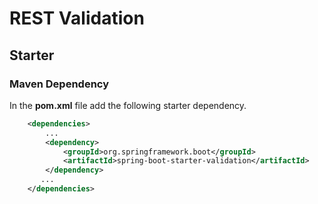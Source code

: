 # REST Validation

## Starter

### Maven Dependency
In the **pom.xml** file add the following starter dependency.

```xml
    <dependencies>
        ...
        <dependency>
            <groupId>org.springframework.boot</groupId>
            <artifactId>spring-boot-starter-validation</artifactId>
        </dependency>
       ...
    </dependencies>
```
